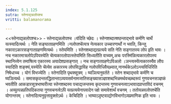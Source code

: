 ```yaml
---
index: 5.1.125
sutra: स्तेनाद्यन्नलोपश्च
vritti: balamanorama

---
```

<<स्तेनाद्यन्नलोपश्च>> - स्तेनाद्यन्नलोपश्च ।य॑दिति च्छेदः । स्तेनशब्दात्षष्ठन्ताद्भावे कर्मणि चार्थे यत्स्यादित्यर्थः । नेति सङ्घातग्रहणमिति ।नलोपश्चे॑त्यत्र नेत्यकार उच्चारणार्थो न भवति, किन्तु नकाराऽकारसङ्गातग्रहणमित्यर्थः । स्तेयमिति । स्तेनशब्दाद्यत्प्रत्यये सति नेति सङ्गातस्य लोप इति भावः । नच नकारमात्रलोपेऽपियस्येति चे॑त्यकारलोपात्स्तेयमिति सिध्यतीति वाच्यम्,अचः परस्मि॑न्नित्यकारलोपस्य स्थानित्त्वेन तमाश्रित्य एकारस्य अयादेशप्रसङ्गात् । नच सङ्गातग्रहणेऽपिअलो ।ञन्त्यस्ये॑त्यकारस्यैव लौपः स्यादिति शङ्क्यं,यस्येति चे॑त्येव अकारस्य लोपसिद्धाविह नलोपविधिवैयथ्र्यात्,नानर्थकेऽलोऽन्त्यविधि॑रिति निषेधाच्च । योगं विभज्येति । स्तेनादिति पृथक्सूत्रम् । ष्यञित्यनुवर्तते । स्तेन शब्दाद्भावे कर्मणि च ष्यञित्यर्थः । समासकृदन्ततद्धितान्ताऽव्ययसर्वनामजातिसङ्ख्यासञ्ज्ञाशब्दभिन्नमर्थवच्छब्दरूपं गुणवचनसञ्ज्ञकं भवतीति आकडारसूत्रभाष्यरीत्या स्तेनशब्दस्य पचाद्यजन्तस्य कृदन्तस्य गुणवचनत्वाऽभावादप्राप्ताविदं वचनम् । अव्युत्पन्नप्रतिपदिकतया गुणवचनत्वेऽपि यत्प्रत्ययेनापवादेन पक्षे समावेशार्थं वचनम् । ततोयन्नवलोपश्चे॑ति योगान्तरम् । स्तेनादित्यनुवृत्तावुक्तोऽर्थः । केचिदिति । भाष्याऽदृष्टवाद्योगविभागोऽयप्रमाणिक इति भावः ।